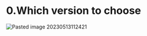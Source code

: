 # 0.Which version to choose
![Pasted image 20230513112421](https://github.com/salman-cissp/Deploy.WebApp.to.Azure/assets/134168108/09da912f-3fd7-492c-a6ff-b248f7fbf72f)
